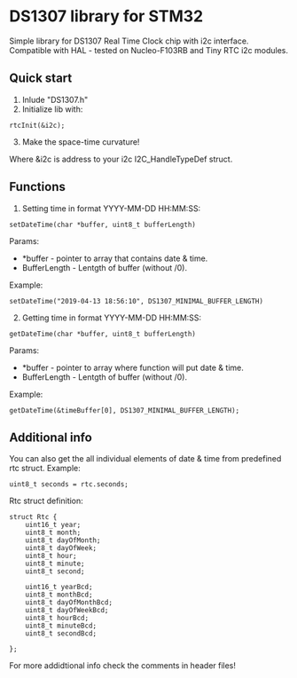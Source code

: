 # DS1307 library for STM32

Simple library for DS1307 Real Time Clock chip with i2c interface. Compatible with HAL - tested on Nucleo-F103RB and Tiny RTC i2c modules.

## Quick start

1. Inlude "DS1307.h"
2. Initialize lib with:

```
rtcInit(&i2c);
```

3. Make the space-time curvature!

Where &i2c is address to your i2c I2C_HandleTypeDef struct.

## Functions
1. Setting time in format YYYY-MM-DD HH:MM:SS:

```
setDateTime(char *buffer, uint8_t bufferLength)
```

Params:
* *buffer - pointer to array that contains date & time.
* BufferLength - Lentgth of buffer (without /0).

Example:
```
setDateTime("2019-04-13 18:56:10", DS1307_MINIMAL_BUFFER_LENGTH)
```

2. Getting time in format YYYY-MM-DD HH:MM:SS:

```
getDateTime(char *buffer, uint8_t bufferLength)
```

Params:
* *buffer - pointer to array where function will put date & time.
* BufferLength - Lentgth of buffer (without /0).

Example:

```
getDateTime(&timeBuffer[0], DS1307_MINIMAL_BUFFER_LENGTH);
```

## Additional info

You can also get the all individual elements of date & time from predefined rtc struct. Example:

```
uint8_t seconds = rtc.seconds;
```

Rtc struct definition:

```
struct Rtc {
	uint16_t year;
	uint8_t month;
	uint8_t dayOfMonth;
	uint8_t dayOfWeek;
	uint8_t hour;
	uint8_t minute;
	uint8_t second;

	uint16_t yearBcd;
	uint8_t monthBcd;
	uint8_t dayOfMonthBcd;
	uint8_t dayOfWeekBcd;
	uint8_t hourBcd;
	uint8_t minuteBcd;
	uint8_t secondBcd;

};
```

For more addidtional info check the comments in header files!
